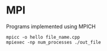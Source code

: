 # MPI
Programs implemented using MPICH

```
mpicc -o hello file_name.cpp
mpiexec -np num_processes ./out_file
```
